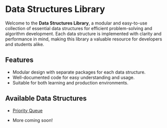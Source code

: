 # Data Structures Library

Welcome to the **Data Structures Library**, a modular and easy-to-use collection of essential data structures for efficient problem-solving and algorithm development. Each data structure is implemented with clarity and performance in mind, making this library a valuable resource for developers and students alike.

## Features

- Modular design with separate packages for each data structure.
- Well-documented code for easy understanding and usage.
- Suitable for both learning and production environments.

## Available Data Structures

- [Priority Queue](./packages//priority-queue/README.md)

- More coming soon!
